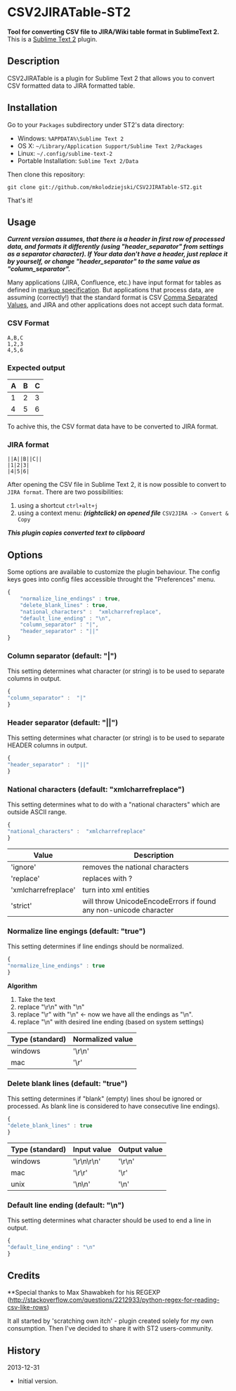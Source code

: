# CSV2JIRATable-ST2

**Tool for converting CSV file to JIRA/Wiki table format in SublimeText 2.**
This is a [Sublime Text 2](http://www.sublimetext.com/2) plugin.

## Description
CSV2JIRATable is a plugin for Sublime Text 2 that allows you to convert CSV formatted data to JIRA formatted table.

## Installation

Go to your `Packages` subdirectory under ST2's data directory:

* Windows: `%APPDATA%\Sublime Text 2`
* OS X: `~/Library/Application Support/Sublime Text 2/Packages`
* Linux: `~/.config/sublime-text-2`
* Portable Installation: `Sublime Text 2/Data`

Then clone this repository:

    git clone git://github.com/mkolodziejski/CSV2JIRATable-ST2.git

That's it!

## Usage
***Current version assumes, that there is a header in first row of processed data, and formats it differently (using "header_separator" from settings as a separator character). If Your data don't have a header, just replace it by yourself, or change "header_separator" to the same value as "column_separator".***

Many applications (JIRA, Confluence, etc.) have input format for tables as defined in [markup specification](https://jira.atlassian.com/secure/WikiRendererHelpAction.jspa?section=tables). But applications that process data, are assuming (correctly!) that the standard format is CSV [Comma Separated Values](http://en.wikipedia.org/wiki/Comma-separated_values), and JIRA and other applications does not accept such data format.

### CSV Format
```
A,B,C
1,2,3
4,5,6
```

### Expected output

| A | B | C |
| --- | --- | --- |
| 1 | 2 | 3 |
| 4 | 5 | 6 |

To achive this, the CSV format data have to be converted to JIRA format.

### JIRA format
```
||A||B||C||
|1|2|3|
|4|5|6|
```

After opening the CSV file in Sublime Text 2, it is now possible to convert to `JIRA format`. There are two possibilities:

1. using a shortcut `ctrl+alt+j`
2. using a context menu: ***(rightclick) on opened file*** `CSV2JIRA -> Convert & Copy`

***This plugin copies converted text to clipboard***

## Options
Some options are available to customize the plugin behaviour. The
config keys goes into config files accessible throught the "Preferences"
menu.

``` js
{
	"normalize_line_endings" : true,
	"delete_blank_lines" : true,	
	"national_characters" :  "xmlcharrefreplace",
	"default_line_ending" : "\n",
	"column_separator" : "|",
	"header_separator" : "||"
}
```

### Column separator (default: "|")
This setting determines what character (or string) is to be used to separate columns in output.

``` js
{
"column_separator" :  "|"
}
```

### Header separator (default: "||")
This setting determines what character (or string) is to be used to separate HEADER columns in output.

``` js
{
"header_separator" :  "||"
}
```

### National characters (default: "xmlcharrefreplace")
This setting determines what to do with a "national characters" which are outside ASCII range.

``` js
{
"national_characters" :  "xmlcharrefreplace"
}
```

Value | Description
------- | ---------
'ignore' | removes the national characters
'replace' | replaces with ?
'xmlcharrefreplace' | turn into xml entities
'strict' | will throw UnicodeEncodeErrors if found any non-unicode character

### Normalize line engings (default: "true")
This setting determines if line endings should be normalized.

``` js
{
"normalize_line_endings" : true
}
```

**Algorithm**
1. Take the text
2. replace "\r\n" with "\n"
3. replace "\r" with "\n" <- now we have all the endings as "\n".
4. replace "\n" with desired line ending (based on system settings)

Type (standard) | Normalized value
------- | ---------
windows | '\r\n' 
mac     | '\r'

### Delete blank lines (default: "true")
This setting determines if "blank" (empty) lines shoul be ignored or processed. As blank line is considered to have consecutive line endings).

``` js
{
"delete_blank_lines" : true
}
```

Type (standard) | Input value | Output value
------- | --------- | ---------
windows | '\r\n\r\n' | '\r\n' 
mac     | '\r\r'     | '\r'
unix    | '\n\n'		| '\n'

### Default line ending (default: "\n")
This setting determines what character should be used to end a line in output.
``` js
{
"default_line_ending" : "\n"
}
```


## Credits
**Special thanks to Max Shawabkeh for his REGEXP (http://stackoverflow.com/questions/2212933/python-regex-for-reading-csv-like-rows)

It all started by 'scratching own itch' - plugin created solely for my own consumption. Then I've decided to share it with ST2 users-community.

## History

2013-12-31

* Initial version.

